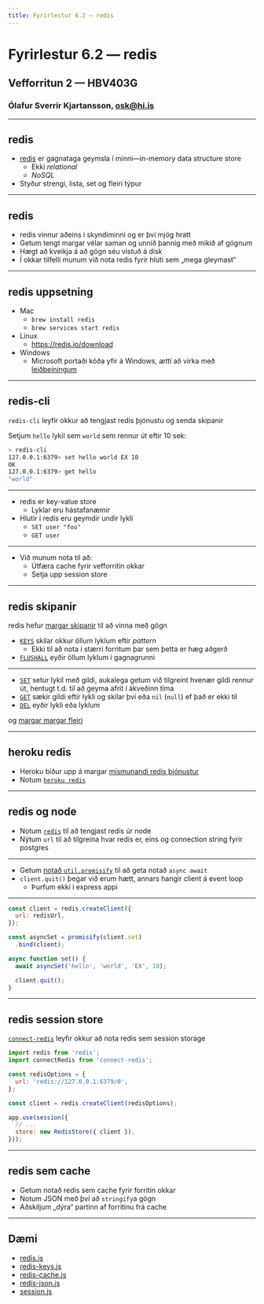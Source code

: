 ```yaml
---
title: Fyrirlestur 6.2 — redis
---
```


# Fyrirlestur 6.2 — redis

## Vefforritun 2 — HBV403G

### Ólafur Sverrir Kjartansson, [osk@hi.is](mailto:osk@hi.is)

---

## redis

* [redis](https://redis.io/) er gagnataga geymsla í minni—in-memory data structure store
  - Ekki _relational_
  - _NoSQL_
* Styður strengi, lista, set og fleiri týpur

***

## redis

* redis vinnur aðeins í skyndiminni og er því mjög hratt
* Getum tengt margar vélar saman og unnið þannig með mikið af gögnum
* Hægt að kveikja á að gögn séu vistuð á disk
* Í okkar tilfelli munum við nota redis fyrir hluti sem „mega gleymast“

***

## redis uppsetning

* Mac
  - `brew install redis`
  - `brew services start redis`
* Linux
  - https://redis.io/download
* Windows
  - Microsoft portaði kóða yfir á Windows, _ætti_ að virka með [leiðbeiningum](https://github.com/ServiceStack/redis-windows#option-3-running-microsofts-native-port-of-redis)

***

## redis-cli

`redis-cli` leyfir okkur að tengjast redis þjónustu og senda skipanir

Setjum `hello` lykil sem `world` sem rennur út eftir 10 sek:

```bash
> redis-cli
127.0.0.1:6379> set hello world EX 10
OK
127.0.0.1:6379> get hello
"world"
```

***

* redis er key-value store
  - Lyklar eru hástafanæmir
* Hlutir í redis eru geymdir undir lykli
  - `SET user "foo"`
  - `GET user`

***

* Við munum nota til að:
  - Útfæra cache fyrir vefforritin okkar
  - Setja upp session store

***

## redis skipanir

redis hefur [margar skipanir](https://redis.io/commands) til að vinna með gögn

* [`KEYS`](https://redis.io/commands/keys) skilar okkur öllum lyklum eftir _pattern_
  - Ekki til að nota í stærri forritum þar sem þetta er hæg aðgerð
* [`FLUSHALL`](https://redis.io/commands/flushall) eyðir öllum lyklum í gagnagrunni

***

* [`SET`](https://redis.io/commands/set) setur lykil með gildi, aukalega getum við tilgreint hvenær gildi rennur út, hentugt t.d. til að geyma afrit í ákveðinn tíma
* [`GET`](https://redis.io/commands/get) sækir gildi eftir lykli og skilar því eða `nil` (`null`) ef það er ekki til
* [`DEL`](https://redis.io/commands/del) eyðir lykli eða lyklum

og [margar margar fleiri](https://redis.io/commands)

***

## heroku redis

* Heroku bíður upp á margar [mismunandi redis þjónustur](https://elements.heroku.com/search/addons?q=redis)
* Notum [`heroku redis`](https://elements.heroku.com/addons/heroku-redis)

---

## redis og node

* Notum [`redis`](https://github.com/NodeRedis/node_redis) til að tengjast redis úr node
* Nýtum `url` til að tilgreina hvar redis er, eins og connection string fyrir postgres

***

* Getum [notað `util.promisify`](https://github.com/NodeRedis/node_redis#native-promises) til að geta notað `async await`
* `client.quit()` þegar við erum hætt, annars hangir client á event loop
  - Þurfum ekki í express appi

***

<!-- eslint-disable no-undef, no-unused-vars -->

```javascript
const client = redis.createClient({
  url: redisUrl,
});

const asyncSet = promisify(client.set)
  .bind(client);

async function set() {
  await asyncSet('hello', 'world', 'EX', 10);

  client.quit();
}
```

***

## redis session store

[`connect-redis`](https://github.com/tj/connect-redis) leyfir okkur að nota redis sem session storage

<!-- eslint-disable no-undef, no-unused-vars, import/no-unresolved -->

```javascript
import redis from 'redis';
import connectRedis from 'connect-redis';

const redisOptions = {
  url: 'redis://127.0.0.1:6379/0',
};

const client = redis.createClient(redisOptions);

app.use(session({
  // ...
  store: new RedisStore({ client }),
}));
```

***

## redis sem cache

* Getum notað redis sem cache fyrir forritin okkar
* Notum JSON með því að `stringify`a gögn
* Aðskiljum „dýra“ partinn af forritinu frá cache

***

## Dæmi

* [redis.js](./daemi/redis/01.redis.js)
* [redis-keys.js](./daemi/redis/02.redis-keys.js)
* [redis-cache.js](./daemi/redis/03.redis-cache.js)
* [redis-json.js](./daemi/redis/04.redis-json.js)
* [session.js](./daemi/redis/05.session.js)
